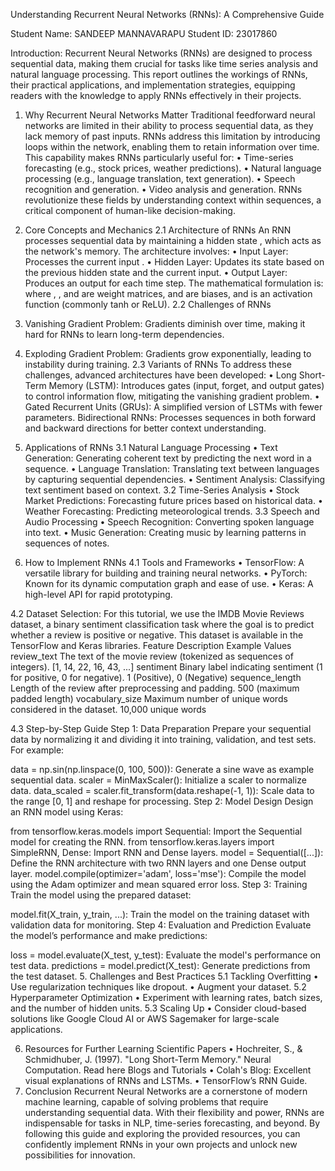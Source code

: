 Understanding Recurrent Neural Networks (RNNs): A Comprehensive Guide

Student Name: SANDEEP MANNAVARAPU
Student ID: 23017860

Introduction: 
Recurrent Neural Networks (RNNs) are designed to process sequential data, making them crucial for tasks like time series analysis and natural language processing. This report outlines the workings of RNNs, their practical applications, and implementation strategies, equipping readers with the knowledge to apply RNNs effectively in their projects.

1. Why Recurrent Neural Networks Matter
Traditional feedforward neural networks are limited in their ability to process sequential data, as they lack memory of past inputs. RNNs address this limitation by introducing loops within the network, enabling them to retain information over time. This capability makes RNNs particularly useful for:
•	Time-series forecasting (e.g., stock prices, weather predictions).
•	Natural language processing (e.g., language translation, text generation).
•	Speech recognition and generation.
•	Video analysis and generation.
RNNs revolutionize these fields by understanding context within sequences, a critical component of human-like decision-making.

2. Core Concepts and Mechanics
2.1 Architecture of RNNs
An RNN processes sequential data by maintaining a hidden state , which acts as the network's memory. The architecture involves:
•	Input Layer: Processes the current input .
•	Hidden Layer: Updates its state based on the previous hidden state and the current input.
•	Output Layer: Produces an output for each time step.
The mathematical formulation is:
where , , and are weight matrices, and are biases, and is an activation function (commonly tanh or ReLU).
2.2 Challenges of RNNs
1.	Vanishing Gradient Problem: Gradients diminish over time, making it hard for RNNs to learn long-term dependencies.
2.	Exploding Gradient Problem: Gradients grow exponentially, leading to instability during training.
2.3 Variants of RNNs
To address these challenges, advanced architectures have been developed:
•	Long Short-Term Memory (LSTM): Introduces gates (input, forget, and output gates) to control information flow, mitigating the vanishing gradient problem.
•	Gated Recurrent Units (GRUs): A simplified version of LSTMs with fewer parameters.
Bidirectional RNNs: Processes sequences in both forward and backward directions for better context understanding.

3. Applications of RNNs
3.1 Natural Language Processing
•	Text Generation: Generating coherent text by predicting the next word in a sequence.
•	Language Translation: Translating text between languages by capturing sequential dependencies.
•	Sentiment Analysis: Classifying text sentiment based on context.
3.2 Time-Series Analysis
•	Stock Market Predictions: Forecasting future prices based on historical data.
•	Weather Forecasting: Predicting meteorological trends.
3.3 Speech and Audio Processing
•	Speech Recognition: Converting spoken language into text.
•	Music Generation: Creating music by learning patterns in sequences of notes.
4. How to Implement RNNs
4.1 Tools and Frameworks
•	TensorFlow: A versatile library for building and training neural networks.
•	PyTorch: Known for its dynamic computation graph and ease of use.
•	Keras: A high-level API for rapid prototyping.

4.2 Dataset Selection:
For this tutorial, we use the IMDB Movie Reviews dataset, a binary sentiment classification task where the goal is to predict whether a review is positive or negative. This dataset is available in the TensorFlow and Keras libraries.
Feature	Description	Example Values
review_text	The text of the movie review (tokenized as sequences of integers).	[1, 14, 22, 16, 43, ...]
sentiment	Binary label indicating sentiment (1 for positive, 0 for negative).	1 (Positive), 0 (Negative)
sequence_length	Length of the review after preprocessing and padding.	500 (maximum padded length)
vocabulary_size	Maximum number of unique words considered in the dataset.	10,000 unique words

4.3 Step-by-Step Guide
Step 1: Data Preparation
Prepare your sequential data by normalizing it and dividing it into training, validation, and test sets. For example:
 
data = np.sin(np.linspace(0, 100, 500)): Generate a sine wave as example sequential data.
scaler = MinMaxScaler(): Initialize a scaler to normalize data.
data_scaled = scaler.fit_transform(data.reshape(-1, 1)): Scale data to the range [0, 1] and reshape for processing.
Step 2: Model Design
Design an RNN model using Keras:
 
from tensorflow.keras.models import Sequential: Import the Sequential model for creating the RNN.
from tensorflow.keras.layers import SimpleRNN, Dense: Import RNN and Dense layers.
model = Sequential([...]): Define the RNN architecture with two RNN layers and one Dense output layer.
model.compile(optimizer='adam', loss='mse'): Compile the model using the Adam optimizer and mean squared error loss.
Step 3: Training
Train the model using the prepared dataset:
 
model.fit(X_train, y_train, ...): Train the model on the training dataset with validation data for monitoring.
Step 4: Evaluation and Prediction
Evaluate the model’s performance and make predictions:
 
loss = model.evaluate(X_test, y_test): Evaluate the model's performance on test data.
predictions = model.predict(X_test): Generate predictions from the test dataset.
5. Challenges and Best Practices
5.1 Tackling Overfitting
•	Use regularization techniques like dropout.
•	Augment your dataset.
5.2 Hyperparameter Optimization
•	Experiment with learning rates, batch sizes, and the number of hidden units.
5.3 Scaling Up
•	Consider cloud-based solutions like Google Cloud AI or AWS Sagemaker for large-scale applications.

6. Resources for Further Learning
Scientific Papers
•	Hochreiter, S., & Schmidhuber, J. (1997). "Long Short-Term Memory." Neural Computation. Read here
Blogs and Tutorials
•	Colah's Blog: Excellent visual explanations of RNNs and LSTMs.
•	TensorFlow’s RNN Guide.
8. Conclusion
Recurrent Neural Networks are a cornerstone of modern machine learning, capable of solving problems that require understanding sequential data. With their flexibility and power, RNNs are indispensable for tasks in NLP, time-series forecasting, and beyond. By following this guide and exploring the provided resources, you can confidently implement RNNs in your own projects and unlock new possibilities for innovation.
